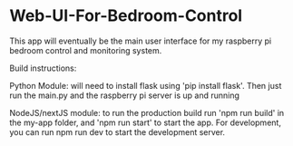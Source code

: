 # Web-UI-For-Bedroom-Control
This app will eventually be the main user interface for my raspberry pi bedroom control and monitoring system. 


Build instructions:

Python Module: will need to install flask using 'pip install flask'. Then just run the main.py and the raspberry pi server is up and running

NodeJS/nextJS module: to run the production build run 'npm run build' in the my-app folder, and 'npm run start' to start the app.
For development, you can run npm run dev to start the development server. 
